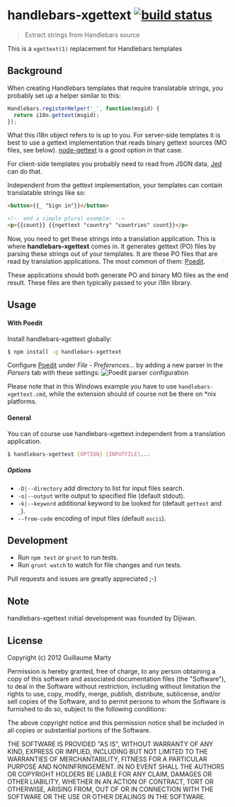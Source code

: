 # handlebars-xgettext [![build status](https://secure.travis-ci.org/gmarty/handlebars-xgettext.png)](http://travis-ci.org/gmarty/handlebars-xgettext)
> Extract strings from Handlebars source

This is a `xgettext(1)` replacement for Handlebars templates

## Background

When creating Handlebars templates that require translatable strings, you probably set up a helper similar to this:
``` javascript
Handlebars.registerHelper('_', function(msgid) {
  return i18n.gettext(msgid);
});
```
What this i18n object refers to is up to you. For server-side templates it is best to use a gettext implementation that reads binary gettext sources (MO files, see below). [node-gettext](https://github.com/andris9/node-gettext) is a good option in that case.

For client-side templates you probably need to read from JSON data, [Jed](http://slexaxton.github.io/Jed/) can do that.

Independent from the gettext implementation, your templates can contain translatable strings like so:
``` html
<button>{{_ "Sign in"}}</button>

<!-- and a simple plural example: -->
<p>{{count}} {{ngettext "country" "countries" count}}</p>
```

Now, you need to get these strings into a translation application. This is where **handlebars-xgettext** comes in. It generates gettext (PO) files by parsing these strings out of your templates.
It are these PO files that are read by translation applications. The most common of them: [Poedit](http://www.poedit.net).

These applications should both generate PO and binary MO files as the end result. These files are then typically passed to your i18n library.

## Usage
#### With Poedit
Install handlebars-xgettext globally:
``` bash
$ npm install -g handlebars-xgettext
```
Configure [Poedit](http://www.poedit.net/) under *File* - *Preferences...* by adding a new parser in the *Parsers* tab with these settings:
![Poedit parser configuration](http://gmarty.github.io/handlebars-xgettext/Poedit.png)

Please note that in this Windows example you have to use `handlebars-xgettext.cmd`, while the extension should of course not be there on *nix platforms.

#### General
You can of course use handlebars-xgettext independent from a translation application.
``` bash
$ handlebars-xgettext [OPTION] [INPUTFILE]...
```
##### Options
* `-D|--directory` add directory to list for input files search.
* `-o|--output` write output to specified file (default stdout).
* `-k|--keyword` additional keyword to be looked for (default `gettext` and `_`).
* `--from-code` encoding of input files (default `ascii`).

## Development

* Run `npm test` or `grunt` to run tests.
* Run `grunt watch` to watch for file changes and run tests.

Pull requests and issues are greatly appreciated ;-)

## Note

handlebars-xgettext initial development was founded by Dijiwan.

## License

Copyright (c) 2012 Guillaume Marty

Permission is hereby granted, free of charge, to any person
obtaining a copy of this software and associated documentation
files (the "Software"), to deal in the Software without
restriction, including without limitation the rights to use,
copy, modify, merge, publish, distribute, sublicense, and/or sell
copies of the Software, and to permit persons to whom the
Software is furnished to do so, subject to the following
conditions:

The above copyright notice and this permission notice shall be
included in all copies or substantial portions of the Software.

THE SOFTWARE IS PROVIDED "AS IS", WITHOUT WARRANTY OF ANY KIND,
EXPRESS OR IMPLIED, INCLUDING BUT NOT LIMITED TO THE WARRANTIES
OF MERCHANTABILITY, FITNESS FOR A PARTICULAR PURPOSE AND
NONINFRINGEMENT. IN NO EVENT SHALL THE AUTHORS OR COPYRIGHT
HOLDERS BE LIABLE FOR ANY CLAIM, DAMAGES OR OTHER LIABILITY,
WHETHER IN AN ACTION OF CONTRACT, TORT OR OTHERWISE, ARISING
FROM, OUT OF OR IN CONNECTION WITH THE SOFTWARE OR THE USE OR
OTHER DEALINGS IN THE SOFTWARE.
